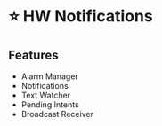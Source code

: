 # ⭐ HW Notifications

## Features
* Alarm Manager 
* Notifications
* Text Watcher
* Pending Intents
* Broadcast Receiver

